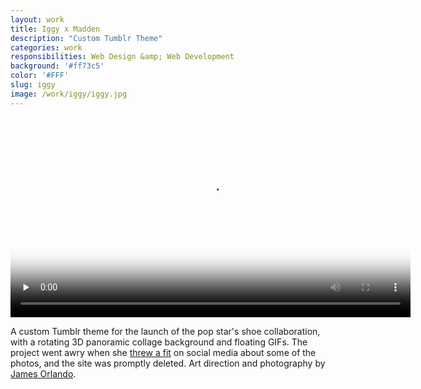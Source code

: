 ```yaml
---
layout: work
title: Iggy x Madden
description: "Custom Tumblr Theme"
categories: work
responsibilities: Web Design &amp; Web Development
background: '#ff73c5'
color: '#FFF'
slug: iggy
image: /work/iggy/iggy.jpg
---
```


<div>
  <video id="iggy" class="browser_img" title="Iggy x Madden"
    preload="none" width="640" height="320" poster="{{ site.root }}{{ page.image }}" data-setup="{}">
    <source src="{{ site.root }}/work/iggy/iggy.mp4" type='video/mp4'>
  </video>
</div>

A custom Tumblr theme for the launch of the pop star's shoe collaboration, with a rotating 3D panoramic collage background and floating GIFs. The project went awry when she <a href="http://www.dailymail.co.uk/tvshowbiz/article-2932190/Iggy-Azalea-lashes-Steve-Madden-release-disgusting-photo-shoot-promote-shoe-line-without-knowledge.html" rel="external">threw a fit</a> on social media about some of the photos, and the site was promptly deleted. Art direction and photography by <a href="http://www.jamesorlando.net/" rel="external">James Orlando</a>.
